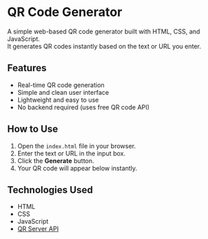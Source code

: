 # QR Code Generator

A simple web-based QR code generator built with HTML, CSS, and JavaScript.  
It generates QR codes instantly based on the text or URL you enter.

## Features

- Real-time QR code generation
- Simple and clean user interface
- Lightweight and easy to use
- No backend required (uses free QR code API)

## How to Use

1. Open the `index.html` file in your browser.
2. Enter the text or URL in the input box.
3. Click the **Generate** button.
4. Your QR code will appear below instantly.

## Technologies Used

- HTML
- CSS
- JavaScript
- [QR Server API](https://goqr.me/api/)
